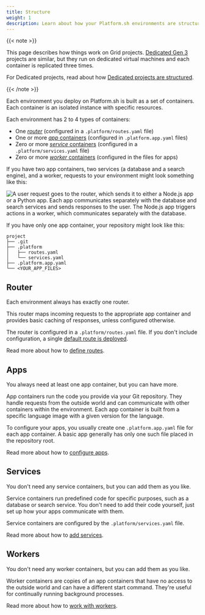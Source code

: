 ```yaml
---
title: Structure
weight: 1
description: Learn about how your Platform.sh environments are structured and which files control that structure.
---
```


{{< note >}}

This page describes how things work on Grid projects.
[Dedicated Gen 3](../dedicated-gen-3/overview.md) projects are similar,
but they run on dedicated virtual machines and each container is replicated three times.

For Dedicated projects, read about how [Dedicated projects are structured](../dedicated/overview/_index.md).

{{< /note >}}

Each environment you deploy on Platform.sh is built as a set of containers.
Each container is an isolated instance with specific resources.

Each environment has 2 to 4 types of containers:

* One [*router*](#router) (configured in a `.platform/routes.yaml` file)
* One or more [*app* containers](#apps) (configured in `.platform.app.yaml` files)
* Zero or more [*service* containers](#services) (configured in a `.platform/services.yaml` file)
* Zero or more [*worker* containers](#workers) (configured in the files for apps)

If you have two app containers, two services (a database and a search engine), and a worker,
requests to your environment might look something like this:

![A user request goes to the router, which sends it to either a Node.js app or a Python app. Each app communicates separately with the database and search services and sends responses to the user. The Node.js app triggers actions in a worker, which communicates separately with the database.](/images/config-diagrams/structure-diagram.png)

If you have only one app container, your repository might look like this:

```text
project
├── .git
├── .platform
│   ├── routes.yaml
│   └── services.yaml
├── .platform.app.yaml
└── <YOUR_APP_FILES>
```

## Router

Each environment always has exactly one router.

This router maps incoming requests to the appropriate app container
and provides basic caching of responses, unless configured otherwise.

The router is configured in a `.platform/routes.yaml` file.
If you don't include configuration, a single [default route is deployed](../define-routes/_index.md#default-route-definition).

Read more about how to [define routes](../define-routes/_index.md).

## Apps

You always need at least one app container, but you can have more.

App containers run the code you provide via your Git repository.
They handle requests from the outside world and can communicate with other containers within the environment.
Each app container is built from a specific language image with a given version for the language.

To configure your apps, you usually create one `.platform.app.yaml` file for each app container.
A basic app generally has only one such file placed in the repository root.

Read more about how to [configure apps](../create-apps/_index.md).

## Services

You don't need any service containers, but you can add them as you like.

Service containers run predefined code for specific purposes, such as a database or search service.
You don't need to add their code yourself, just set up how your apps communicate with them.

Service containers are configured by the `.platform/services.yaml` file.

Read more about how to [add services](../add-services/_index.md).

## Workers

You don't need any worker containers, but you can add them as you like.

Worker containers are copies of an app containers
that have no access to the outside world and can have a different start command.
They're useful for continually running background processes.

Read more about how to [work with workers](../create-apps/workers.md).
